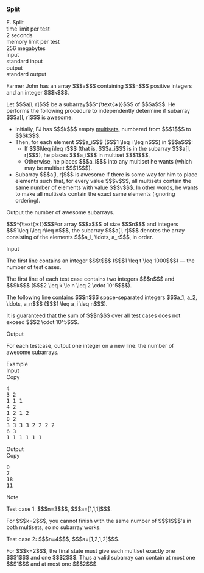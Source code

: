 <h3><a href="https://codeforces.com/contest/2148/problem/E" target="_blank" rel="noopener noreferrer">Split</a></h3>

<div class="header"><div class="title">E. Split</div><div class="time-limit"><div class="property-title">time limit per test</div>2 seconds</div><div class="memory-limit"><div class="property-title">memory limit per test</div>256 megabytes</div><div class="input-file input-standard"><div class="property-title">input</div>standard input</div><div class="output-file output-standard"><div class="property-title">output</div>standard output</div></div><div><p>Farmer John has an array $$$a$$$ containing $$$n$$$ positive integers and an integer $$$k$$$. </p><p>Let $$$a[l, r]$$$ be a subarray$$$^{\text{∗}}$$$ of $$$a$$$. He performs the following procedure to independently determine if subarray $$$a[l, r]$$$ is awesome: </p><ul> <li> Initially, FJ has $$$k$$$ empty <a href="https://en.wikipedia.org/wiki/Multiset">multisets</a>, numbered from $$$1$$$ to $$$k$$$. </li><li> Then, for each element $$$a_i$$$ ($$$1 \leq i \leq n$$$) in $$$a$$$: <ul> <li> If $$$l\leq i\leq r$$$ (that is, $$$a_i$$$ is in the subarray $$$a[l, r]$$$), he places $$$a_i$$$ in multiset $$$1$$$, </li><li> Otherwise, he places $$$a_i$$$ into any multiset he wants <span class="tex-font-style-bf">(which may be multiset $$$1$$$)</span>. </li></ul> </li><li> Subarray $$$a[l, r]$$$ is awesome if there is some way for him to place elements such that, for every value $$$v$$$, all multisets contain the same number of elements with value $$$v$$$. In other words, he wants to make all multisets contain the exact same elements (ignoring ordering). </li></ul><p>Output the number of awesome subarrays. </p><div class="statement-footnote"><p>$$$^{\text{∗}}$$$For array $$$a$$$ of size $$$n$$$ and integers $$$1\leq l\leq r\leq n$$$, the subarray $$$a[l, r]$$$ denotes the array consisting of the elements $$$a_l, \ldots, a_r$$$, in order.</p></div></div><div class="input-specification"><div class="section-title">Input</div><p>The first line contains an integer $$$t$$$ ($$$1 \leq t \leq 1000$$$) — the number of test cases.</p><p>The first line of each test case contains two integers $$$n$$$ and $$$k$$$ ($$$2 \leq k \le n \leq 2 \cdot 10^5$$$).</p><p>The following line contains $$$n$$$ space-separated integers $$$a_1, a_2, \ldots, a_n$$$ ($$$1 \leq a_i \leq n$$$).</p><p>It is guaranteed that the sum of $$$n$$$ over all test cases does not exceed $$$2 \cdot 10^5$$$.</p></div><div class="output-specification"><div class="section-title">Output</div><p>For each testcase, output one integer on a new line: the number of awesome subarrays.</p></div><div class="sample-tests"><div class="section-title">Example</div><div class="sample-test"><div class="input"><div class="title">Input<div title="Copy" data-clipboard-target="#id0019053401925685431" id="id0011115938843992113" class="input-output-copier">Copy</div></div><pre id="id0019053401925685431"><div class="test-example-line test-example-line-even test-example-line-0">4</div><div class="test-example-line test-example-line-odd test-example-line-1">3 2</div><div class="test-example-line test-example-line-odd test-example-line-1">1 1 1</div><div class="test-example-line test-example-line-even test-example-line-2">4 2</div><div class="test-example-line test-example-line-even test-example-line-2">1 2 1 2</div><div class="test-example-line test-example-line-odd test-example-line-3">8 2</div><div class="test-example-line test-example-line-odd test-example-line-3">3 3 3 3 2 2 2 2</div><div class="test-example-line test-example-line-even test-example-line-4">6 3</div><div class="test-example-line test-example-line-even test-example-line-4">1 1 1 1 1 1</div></pre></div><div class="output"><div class="title">Output<div title="Copy" data-clipboard-target="#id0017253243951045616" id="id00735780900351274" class="input-output-copier">Copy</div></div><pre id="id0017253243951045616">0
7
18
11
</pre></div></div></div><div class="note"><div class="section-title">Note</div><p><span class="tex-font-style-bf">Test case 1:</span> $$$n=3$$$, $$$a=[1,1,1]$$$.</p><p>For $$$k=2$$$, you cannot finish with the same number of $$$1$$$'s in both multisets, so no subarray works. </p><p> <span class="tex-font-style-bf">Test case 2:</span> $$$n=4$$$, $$$a=[1,2,1,2]$$$.</p><p> For $$$k=2$$$, the final state must give each multiset exactly one $$$1$$$ and one $$$2$$$. Thus a valid subarray can contain <span class="tex-font-style-underline">at most one</span> $$$1$$$ and <span class="tex-font-style-underline">at most one</span> $$$2$$$. </p></div>